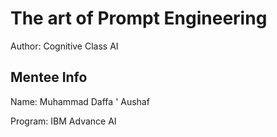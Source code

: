# The art of Prompt Engineering
Author: Cognitive Class AI
## Mentee Info
Name: Muhammad Daffa ' Aushaf

Program: IBM Advance AI
